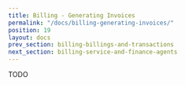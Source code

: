 ```yaml
---
title: Billing - Generating Invoices
permalink: "/docs/billing-generating-invoices/"
position: 19
layout: docs
prev_section: billing-billings-and-transactions
next_section: billing-service-and-finance-agents
---
```


TODO
